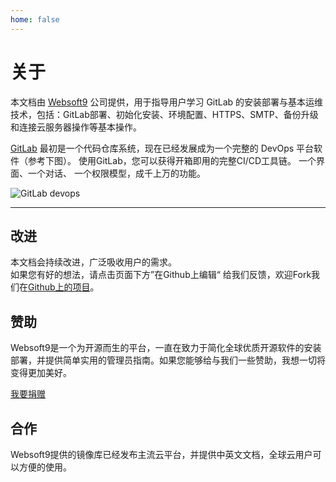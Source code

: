 ```yaml
---
home: false
---
```


# 关于

本文档由 [Websoft9](https://www.websoft9.com/) 公司提供，用于指导用户学习 GitLab 的安装部署与基本运维技术，包括：GitLab部署、初始化安装、环境配置、HTTPS、SMTP、备份升级和连接云服务器操作等基本操作。

[GitLab](https://github.com/gitlabhq/gitlabhq) 最初是一个代码仓库系统，现在已经发展成为一个完整的 DevOps 平台软件（参考下图）。 使用GitLab，您可以获得开箱即用的完整CI/CD工具链。 一个界面、一个对话、 一个权限模型，成千上万的功能。

![GitLab devops](https://libs.websoft9.com/Websoft9/DocsPicture/en/gitlab/gitlab-devopsall-websoft9.png)

---

## 改进

本文档会持续改进，广泛吸收用户的需求。  
如果您有好的想法，请点击页面下方”在Github上编辑“ 给我们反馈，欢迎Fork我们在[Github上的项目](https://github.com/Websoft9/ansible-gitlab)。

## 赞助

Websoft9是一个为开源而生的平台，一直在致力于简化全球优质开源软件的安装部署，并提供简单实用的管理员指南。如果您能够给与我们一些赞助，我想一切将变得更加美好。  

[我要捐赠](https://www.websoft9.com/aboutus/donate)

## 合作

Websoft9提供的镜像库已经发布主流云平台，并提供中英文文档，全球云用户可以方便的使用。  